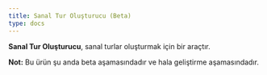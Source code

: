 ```yaml
---
title: Sanal Tur Oluşturucu (Beta)
type: docs
---
```


**Sanal Tur Oluşturucu**, sanal turlar oluşturmak için bir araçtır.

**Not:** Bu ürün şu anda beta aşamasındadır ve hala geliştirme aşamasındadır.